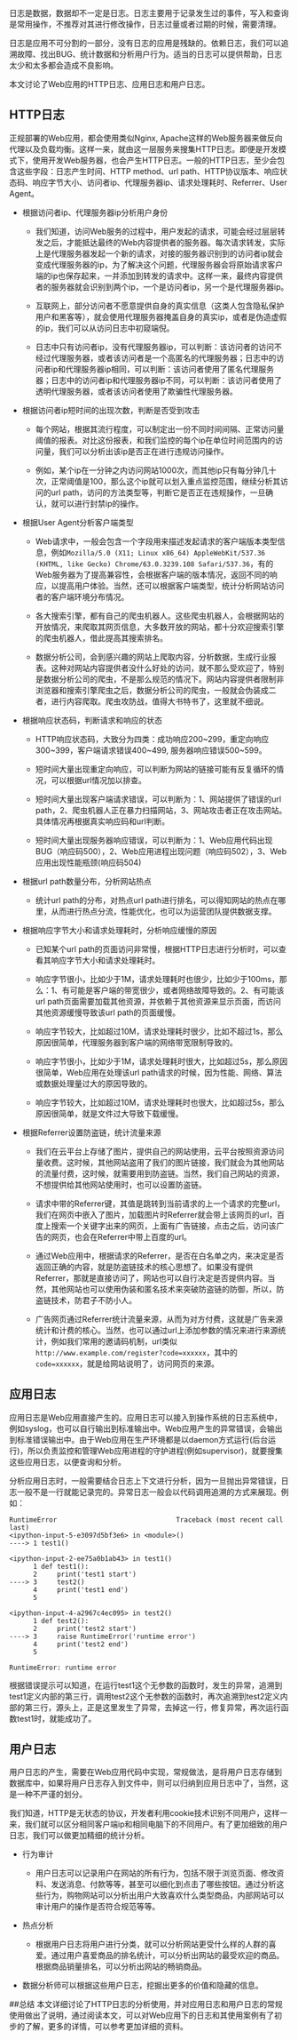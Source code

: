 日志是数据，数据却不一定是日志。日志主要用于记录发生过的事件，写入和查询是常用操作，不推荐对其进行修改操作，日志过量或者过期的时候，需要清理。

日志是应用不可分割的一部分，没有日志的应用是残缺的。依赖日志，我们可以追溯故障、找出BUG、统计数据和分析用户行为。适当的日志可以提供帮助，日志太少和太多都会造成不良影响。

本文讨论了Web应用的HTTP日志、应用日志和用户日志。
## HTTP日志
正规部署的Web应用，都会使用类似Nginx, Apache这样的Web服务器来做反向代理以及负载均衡。这样一来，就由这一层服务来搜集HTTP日志。即便是开发模式下，使用开发Web服务器，也会产生HTTP日志。一般的HTTP日志，至少会包含这些字段：日志产生时间、HTTP method、url path、HTTP协议版本、响应状态码、响应字节大小、访问者ip、代理服务器ip、请求处理耗时、Referrer、User Agent。
* 根据访问者ip、代理服务器ip分析用户身份
   * 我们知道，访问Web服务的过程中，用户发起的请求，可能会经过层层转发之后，才能抵达最终的Web内容提供者的服务器。每次请求转发，实际上是代理服务器发起一个新的请求，对接的服务器识别到的访问者ip就会变成代理服务器的ip，为了解决这个问题，代理服务器会将原始请求客户端的ip也保存起来，一并添加到转发的请求中。这样一来，最终内容提供者的服务器就会识别到两个ip，一个是访问者ip，另一个是代理服务器ip。
  
  * 互联网上，部分访问者不愿意提供自身的真实信息（这类人包含隐私保护用户和黑客等），就会使用代理服务器掩盖自身的真实ip，或者是伪造虚假的ip，我们可以从访问日志中初窥端倪。

  * 日志中只有访问者ip，没有代理服务器ip，可以判断：该访问者的访问不经过代理服务器，或者该访问者是一个高匿名的代理服务器；日志中的访问者ip和代理服务器ip相同，可以判断：该访问者使用了匿名代理服务器；日志中的访问者ip和代理服务器ip不同，可以判断：该访问者使用了透明代理服务器，或者该访问者使用了欺骗性代理服务器。

* 根据访问者ip短时间的出现次数，判断是否受到攻击
  * 每个网站，根据其流行程度，可以制定出一份不同时间间隔、正常访问量阈值的报表。对比这份报表，和我们监控的每个ip在单位时间范围内的访问量，我们可以分析出该ip是否正在进行违规访问操作。

  * 例如，某个ip在一分钟之内访问网站1000次，而其他ip只有每分钟几十次，正常阈值是100，那么这个ip就可以划入重点监控范围，继续分析其访问的url path，访问的方法类型等，判断它是否正在违规操作，一旦确认，就可以进行封禁ip的操作。

* 根据User Agent分析客户端类型
  * Web请求中，一般会包含一个字段用来描述发起请求的客户端版本类型信息，例如`Mozilla/5.0 (X11; Linux x86_64) AppleWebKit/537.36 (KHTML, like Gecko) Chrome/63.0.3239.108 Safari/537.36`，有的Web服务器为了提高兼容性，会根据客户端的版本情况，返回不同的响应，以提高用户体验。当然，还可以根据客户端类型，统计分析网站访问者的客户端环境分布情况。

  * 各大搜索引擎，都有自己的爬虫机器人。这些爬虫机器人，会根据网站的开放情况，来爬取其网页信息，大多数开放的网站，都十分欢迎搜索引擎的爬虫机器人，借此提高其搜索排名。

  * 数据分析公司，会到感兴趣的网站上爬取内容，分析数据，生成行业报表。这种对网站内容提供者没什么好处的访问，就不那么受欢迎了，特别是数据分析公司的爬虫，不是那么规范的情况下。网站内容提供者限制非浏览器和搜索引擎爬虫之后，数据分析公司的爬虫，一般就会伪装成二者，进行内容爬取。爬虫攻防战，值得大书特书了，这里就不细说。

* 根据响应状态码，判断请求和响应的状态
  * HTTP响应状态码，大致分为四类：成功响应200~299，重定向响应300~399，客户端请求错误400~499, 服务器响应错误500~599。

  * 短时间大量出现重定向响应，可以判断为网站的链接可能有反复循环的情况，可以根据url情况加以排查。

  * 短时间大量出现客户端请求错误，可以判断为：1、网站提供了错误的url path，2、爬虫机器人正在暴力扫描网站，3、网站攻击者正在攻击网站。具体情况再根据真实响应码和url判断。

  * 短时间大量出现服务器响应错误，可以判断为：1、Web应用代码出现BUG（响应码500），2、Web应用进程出现问题（响应码502），3、Web应用出现性能瓶颈(响应码504)

* 根据url path数量分布，分析网站热点
  * 统计url path的分布，对热点url path进行排名，可以得知网站的热点在哪里，从而进行热点分流，性能优化，也可以为运营团队提供数据支撑。

* 根据响应字节大小和请求处理耗时，分析响应缓慢的原因
  * 已知某个url path的页面访问非常慢，根据HTTP日志进行分析时，可以查看其响应字节大小和请求处理耗时。

  * 响应字节很小，比如少于1M，请求处理耗时也很少，比如少于100ms，那么：1、有可能是客户端的带宽很少，或者网络故障导致的。2、有可能该url path页面需要加载其他资源，并依赖于其他资源来显示页面，而访问其他资源缓慢导致该url path的页面缓慢。

  * 响应字节较大，比如超过10M，请求处理耗时很少，比如不超过1s，那么原因很简单，代理服务器到客户端的网络带宽限制导致的。

  * 响应字节很小，比如少于1M，请求处理耗时很大，比如超过5s，那么原因很简单，Web应用在处理该url path请求的时候，因为性能、网络、算法或数据处理量过大的原因导致的。

  * 响应字节较大，比如超过10M，请求处理耗时也很大，比如超过5s，那么原因很简单，就是文件过大导致下载缓慢。

* 根据Referrer设置防盗链，统计流量来源
  * 我们在云平台上存储了图片，提供自己的网站使用，云平台按照资源访问量收费。这时候，其他网站盗用了我们的图片链接，我们就会为其他网站的流量付费，这时候，就需要用到防盗链。当然，我们自己网站的资源，不想提供给其他网站使用时，也可以设置防盗链。

  * 请求中带的Referrer键，其值是跳转到当前请求的上一个请求的完整url，我们在网页中嵌入了图片，加载图片时Referrer就会带上该网页的url，百度上搜索一个关键字出来的网页，上面有广告链接，点击之后，访问该广告的网页，也会在Referrer中带上百度的url。

  * 通过Web应用中，根据请求的Referrer，是否在白名单之内，来决定是否返回正确的内容，就是防盗链技术的核心思想了。如果没有提供Referrer，那就是直接访问了，网站也可以自行决定是否提供内容。当然，其他网站也可以使用伪装和匿名技术来突破防盗链的防御，所以，防盗链技术，防君子不防小人。

  * 广告网页通过Referrer统计流量来源，从而为对方付费，这就是广告来源统计和计费的核心。当然，也可以通过url上添加参数的情况来进行来源统计，例如我们常用的邀请码机制，url类似`http://www.example.com/register?code=xxxxxx`，其中的`code=xxxxxx`，就是给网站说明了，访问网页的来源。

## 应用日志
应用日志是Web应用直接产生的。应用日志可以接入到操作系统的日志系统中，例如syslog，也可以自行输出到标准输出中。Web应用产生的异常错误，会输出到标准错误输出中。由于Web应用在生产环境都是以daemon方式运行(后台运行)，所以负责监控和管理Web应用进程的守护进程(例如supervisor)，就要搜集这些应用日志，以便查询和分析。

分析应用日志时，一般需要结合日志上下文进行分析，因为一旦抛出异常错误，日志一般不是一行就能记录完的。异常日志一般会以代码调用追溯的方式来展现。例如：
```
RuntimeError                              Traceback (most recent call last)
<ipython-input-5-e3097d5bf3e6> in <module>()
----> 1 test1()

<ipython-input-2-ee75a0b1ab43> in test1()
      1 def test1():
      2     print('test1 start')
----> 3     test2()
      4     print('test1 end')
      5 

<ipython-input-4-a2967c4ec095> in test2()
      1 def test2():
      2     print('test2 start')
----> 3     raise RuntimeError('runtime error')
      4     print('test2 end')
      5 

RuntimeError: runtime error
```
根据错误提示可以知道，在运行test1这个无参数的函数时，发生的异常，追溯到test1定义内部的第三行，调用test2这个无参数的函数时，再次追溯到test2定义内部的第三行，源头上，正是这里发生了异常，去掉这一行，修复异常，再次运行函数test1时，就能成功了。

## 用户日志
用户日志的产生，需要在Web应用代码中实现，常规做法，是将用户日志存储到数据库中，如果将用户日志存入到文件中，则可以归纳到应用日志中了，当然，这是一种不严谨的划分。

我们知道，HTTP是无状态的协议，开发者利用cookie技术识别不同用户，这样一来，我们就可以区分相同客户端ip和相同电脑下的不同用户。有了更加细致的用户日志，我们可以做更加精细的统计分析。

* 行为审计
  * 用户日志可以记录用户在网站的所有行为，包括不限于浏览页面、修改资料、发送消息、付款等等，甚至可以细化到点击了哪些按钮。通过分析这些行为，购物网站可以分析出用户大致喜欢什么类型商品，内部网站可以审计用户的操作是否符合规范等等。

* 热点分析
  * 根据用户日志将用户进行分类，就可以分析网站更受什么样的人群的喜爱。通过用户喜爱商品的排名统计，可以分析出网站的最受欢迎的商品。根据商品销量排名，可以分析出网站的畅销商品。

* 数据分析师可以根据这些用户日志，挖掘出更多的价值和隐藏的信息。

##总结
本文详细讨论了HTTP日志的分析使用，并对应用日志和用户日志的常规使用做出了说明，通过阅读本文，可以对Web应用下的日志和其使用案例有了初步的了解，更多的详情，可以参考更加详细的资料。
